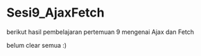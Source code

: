 # Sesi9_AjaxFetch
berikut hasil pembelajaran pertemuan 9 mengenai Ajax dan Fetch

belum clear semua :)
